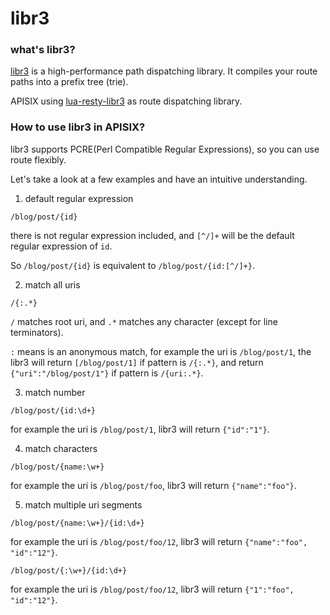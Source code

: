 # libr3

### what's libr3?
[libr3](https://github.com/c9s/r3) is a high-performance path dispatching library. It compiles your route paths into a prefix tree (trie).

APISIX using [lua-resty-libr3](https://github.com/iresty/lua-resty-libr3) as route dispatching library.

### How to use libr3 in APISIX?
libr3 supports PCRE(Perl Compatible Regular Expressions), so you can use route flexibly.

Let's take a look at a few examples and have an intuitive understanding.

1. default regular expression

`/blog/post/{id}`

there is not regular expression included, and `[^/]+` will be the default
regular expression of `id`.

So `/blog/post/{id}` is equivalent to `/blog/post/{id:[^/]+}`.

2. match all uris

`/{:.*}`

`/` matches root uri, and `.*` matches any character (except for line terminators).

`:` means is an anonymous match, for example the uri is `/blog/post/1`, the libr3 will return `[/blog/post/1]` if pattern is `/{:.*}`, and return `{"uri":"/blog/post/1"}` if pattern is `/{uri:.*}`.

3. match number

`/blog/post/{id:\d+}`

for example the uri is `/blog/post/1`, libr3 will return `{"id":"1"}`.

4. match characters

`/blog/post/{name:\w+}`

for example the uri is `/blog/post/foo`, libr3 will return `{"name":"foo"}`.

5. match multiple uri segments

`/blog/post/{name:\w+}/{id:\d+}`

for example the uri is `/blog/post/foo/12`, libr3 will return `{"name":"foo", "id":"12"}`.

`/blog/post/{:\w+}/{id:\d+}`

for example the uri is `/blog/post/foo/12`, libr3 will return `{"1":"foo", "id":"12"}`.

